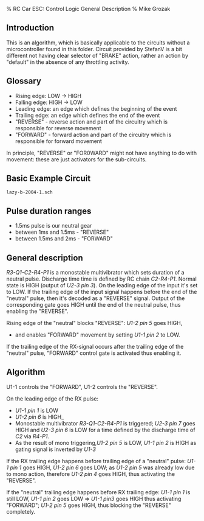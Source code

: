% RC Car ESC: Control Logic General Description
% Mike Grozak

## Introduction

This is an algorithm, which is basically applicable to the circuits without a
microcontroller found in this folder. Circuit provided by StefanV is a bit
different not having clear selector of "BRAKE" action, rather an
action by "default" in the absence of any throttling activity.

## Glossary

- Rising edge: LOW -> HIGH
- Falling edge: HIGH -> LOW
- Leading edge: an edge which defines the beginning of the event
- Trailing edge: an edge which defines the end of the event
- "REVERSE" - reverse action and part of the circuitry which is responsible for
  reverse movement
- "FORWARD" - forward action and part of the circuitry which is responsible for
  forward movement

In principle, "REVERSE" or "FOR0WARD" might not have anything to do with
movement: these are just activators for the sub-circuits.

## Basic Example Circuit

    lazy-b-2004-1.sch

## Pulse duration ranges

- 1.5ms pulse is our neutral gear
- between 1ms and 1.5ms - "REVERSE"
- between 1.5ms and 2ms - "FORWARD"

## General description

_R3-Q1-C2-R4-P1_ is a monostable multivibrator which sets duration of a neutral
pulse. Discharge time time is defined by RC chain _C2-R4-P1_. Normal state is
HIGH (output of _U2-3 pin 3_).  On the leading edge of the input it's set to
LOW. If the trailing edge of the input signal happens before the end of the
"neutral" pulse, then it's decoded as a "REVERSE" signal. Output of the
corresponding gate goes HIGH until the end of the neutral pulse, thus enabling
the "REVERSE".

Rising edge of the "neutral" blocks "REVERSE": _U1-2 pin 5_ goes HIGH,
- and enables "FORWARD" movement by setting _U1-1 pin 2_ to LOW.

If the trailing edge of the RX-signal occurs after the trailing edge of the
"neutral" pulse, "FORWARD" control gate is activated thus enabling it.

## Algorithm

U1-1 controls the "FORWARD", U1-2 controls the "REVERSE". 

On the leading edge of the RX pulse:

- _U1-1 pin 1_ is LOW
- _U1-2 pin 6_ is HIGH_
- Monostable multivibrator _R3-Q1-C2-R4-P1_ is triggered; _U2-3 pin 7_ goes
  HIGH and _U2-3 pin 6_ is LOW for a time defined by the discharge time of _C2_
  via _R4-P1_.
- As the result of mono triggering,_U1-2 pin 5_ is LOW, _U1-1 pin 2_ is HIGH as
  gating signal is inverted by _U1-3_

If the RX trailing edge happens before trailing edge of a "neutral" pulse: _U1-1
pin 1_ goes HIGH, _U1-2 pin 6_ goes LOW; as _U1-2 pin 5_ was already low due to
mono action, therefore _U1-2 pin 4_ goes HIGH, thus activating the "REVERSE".

If the "neutral" trailing edge happens before RX trailing edge: _U1-1 pin 1_ is
still LOW, _U1-1 pin 2_ goes LOW => _U1-1 pin3_ goes HIGH thus activating
"FORWARD"; _U1-2 pin 5_ goes HIGH, thus blocking the "REVERSE" completely.
